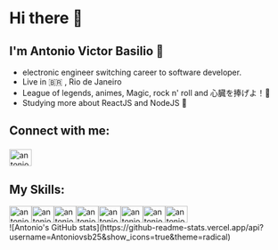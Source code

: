 # Hi there 👋
## I'm Antonio Victor Basilio :hugs:
- electronic engineer switching career to software developer.
- Live in :brazil: , Rio de Janeiro
- League of legends, animes, Magic, rock n' roll and 心臓を捧げよ！:gift_heart:
- Studying more about ReactJS and NodeJS :space_invader:

## Connect with me:<p>
<a href="https://www.linkedin.com/in/antonio-victor-basilio/" target="_blank">
  <img align="center" alt="antonio-linkedin" height="30" width="40" src="https://cdn.jsdelivr.net/gh/devicons/devicon/icons/linkedin/linkedin-original.svg" style="max-width:100%;">
</a>

  ## My Skills:
   <div style="display: flex; flex-wrap: wrap;"> 
  <img align="center" alt="antonio-html" height="30" width="40" src="https://cdn.jsdelivr.net/gh/devicons/devicon/icons/html5/html5-original-wordmark.svg" style="max-width:100%;">
  <img align="center" alt="antonio-css" height="30" width="40" src="https://cdn.jsdelivr.net/gh/devicons/devicon/icons/css3/css3-original-wordmark.svg" style="max-width:100%;">
  <img align="center" alt="antonio-js" height="30" width="40" src="https://cdn.jsdelivr.net/gh/devicons/devicon/icons/javascript/javascript-original.svg" style="max-width:100%;">
  <img align="center" alt="antonio-git" height="30" width="40" src="https://cdn.jsdelivr.net/gh/devicons/devicon/icons/git/git-original.svg" style="max-width:100%;">
  <img align="center" alt="antonio-node" height="30" width="40" src="https://cdn.jsdelivr.net/gh/devicons/devicon/icons/nodejs/nodejs-original.svg" style="max-width:100%;">
    <img align="center" alt="antonio-react" height="30" width="40" src="https://cdn.jsdelivr.net/gh/devicons/devicon/icons/react/react-original-wordmark.svg" style="max-width:100%;">
    <img align="center" alt="antonio-ts" height="30" width="40" src="https://cdn.jsdelivr.net/gh/devicons/devicon/icons/typescript/typescript-original.svg" style="max-width:100%;">
    <img align="center" alt="antonio-py" height="30" width="40" src="https://cdn.jsdelivr.net/gh/devicons/devicon/icons/python/python-original.svg" style="max-width:100%;">
     </div>
     ![Antonio's GitHub stats](https://github-readme-stats.vercel.app/api?username=Antoniovsb25&show_icons=true&theme=radical)

   







<!--
**Antoniovsb25/Antoniovsb25** is a ✨ _special_ ✨ repository because its `README.md` (this file) appears on your GitHub profile.

Here are some ideas to get you started:

- 🔭 I’m currently working on ...
- 🌱 I’m currently learning ...
- 👯 I’m looking to collaborate on ...
- 🤔 I’m looking for help with ...
- 💬 Ask me about ...
- 📫 How to reach me: ...
- 😄 Pronouns: ...
- ⚡ Fun fact: ...
-->
